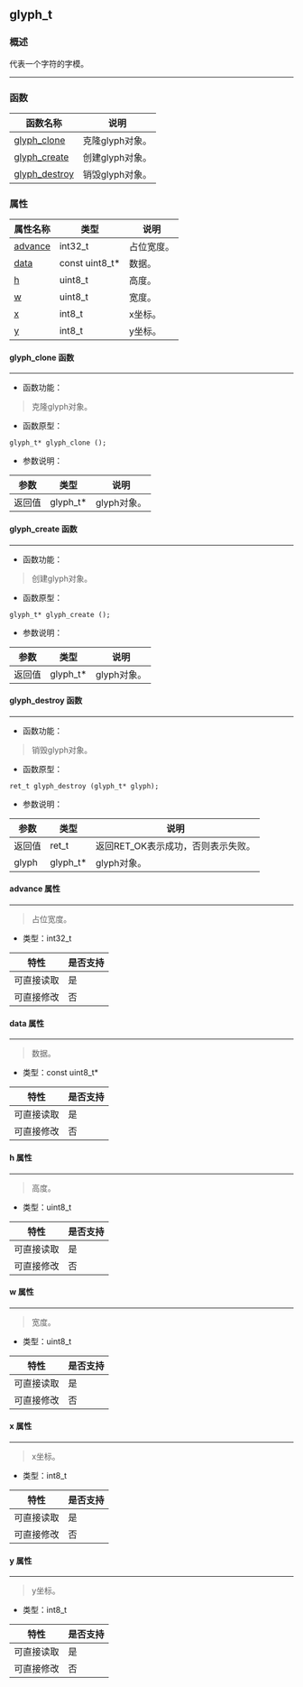 ## glyph\_t
### 概述
 代表一个字符的字模。



----------------------------------
### 函数
<p id="glyph_t_methods">

| 函数名称 | 说明 | 
| -------- | ------------ | 
| <a href="#glyph_t_glyph_clone">glyph\_clone</a> | 克隆glyph对象。 |
| <a href="#glyph_t_glyph_create">glyph\_create</a> | 创建glyph对象。 |
| <a href="#glyph_t_glyph_destroy">glyph\_destroy</a> | 销毁glyph对象。 |
### 属性
<p id="glyph_t_properties">

| 属性名称 | 类型 | 说明 | 
| -------- | ----- | ------------ | 
| <a href="#glyph_t_advance">advance</a> | int32\_t | 占位宽度。 |
| <a href="#glyph_t_data">data</a> | const uint8\_t* | 数据。 |
| <a href="#glyph_t_h">h</a> | uint8\_t | 高度。 |
| <a href="#glyph_t_w">w</a> | uint8\_t | 宽度。 |
| <a href="#glyph_t_x">x</a> | int8\_t | x坐标。 |
| <a href="#glyph_t_y">y</a> | int8\_t | y坐标。 |
#### glyph\_clone 函数
-----------------------

* 函数功能：

> <p id="glyph_t_glyph_clone"> 克隆glyph对象。




* 函数原型：

```
glyph_t* glyph_clone ();
```

* 参数说明：

| 参数 | 类型 | 说明 |
| -------- | ----- | --------- |
| 返回值 | glyph\_t* | glyph对象。 |
#### glyph\_create 函数
-----------------------

* 函数功能：

> <p id="glyph_t_glyph_create"> 创建glyph对象。




* 函数原型：

```
glyph_t* glyph_create ();
```

* 参数说明：

| 参数 | 类型 | 说明 |
| -------- | ----- | --------- |
| 返回值 | glyph\_t* | glyph对象。 |
#### glyph\_destroy 函数
-----------------------

* 函数功能：

> <p id="glyph_t_glyph_destroy"> 销毁glyph对象。




* 函数原型：

```
ret_t glyph_destroy (glyph_t* glyph);
```

* 参数说明：

| 参数 | 类型 | 说明 |
| -------- | ----- | --------- |
| 返回值 | ret\_t | 返回RET\_OK表示成功，否则表示失败。 |
| glyph | glyph\_t* | glyph对象。 |
#### advance 属性
-----------------------
> <p id="glyph_t_advance"> 占位宽度。



* 类型：int32\_t

| 特性 | 是否支持 |
| -------- | ----- |
| 可直接读取 | 是 |
| 可直接修改 | 否 |
#### data 属性
-----------------------
> <p id="glyph_t_data"> 数据。



* 类型：const uint8\_t*

| 特性 | 是否支持 |
| -------- | ----- |
| 可直接读取 | 是 |
| 可直接修改 | 否 |
#### h 属性
-----------------------
> <p id="glyph_t_h"> 高度。



* 类型：uint8\_t

| 特性 | 是否支持 |
| -------- | ----- |
| 可直接读取 | 是 |
| 可直接修改 | 否 |
#### w 属性
-----------------------
> <p id="glyph_t_w"> 宽度。



* 类型：uint8\_t

| 特性 | 是否支持 |
| -------- | ----- |
| 可直接读取 | 是 |
| 可直接修改 | 否 |
#### x 属性
-----------------------
> <p id="glyph_t_x"> x坐标。



* 类型：int8\_t

| 特性 | 是否支持 |
| -------- | ----- |
| 可直接读取 | 是 |
| 可直接修改 | 否 |
#### y 属性
-----------------------
> <p id="glyph_t_y"> y坐标。



* 类型：int8\_t

| 特性 | 是否支持 |
| -------- | ----- |
| 可直接读取 | 是 |
| 可直接修改 | 否 |
